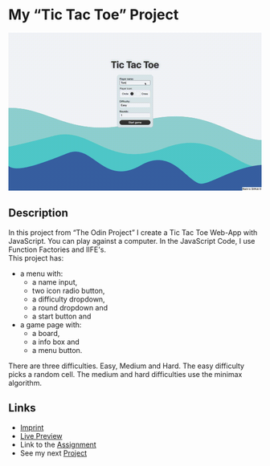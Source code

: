 # My “Tic Tac Toe” Project
![preview gif](./media/prev.gif) 

## Description
In this project from “The Odin Project” I create a Tic Tac Toe Web-App with
JavaScript. You can play against a computer. In the 
JavaScript Code, I use Function Factories and IIFE's. <br>
This project has:
- a menu with:
  - a name input,
  - two icon radio button,
  - a difficulty dropdown,
  - a round dropdown and
  - a start button and
- a game page with:
  - a board,
  - a info box and
  - a menu button.

There are three difficulties. Easy, Medium and Hard.
The easy difficulty picks a random cell.
The medium and hard difficulties use the minimax algorithm.

## Links
- [Imprint](https://tomsoerr.github.io/#/impressum)
- [Live Preview](https://tomsoerr.github.io/odin-tic-tac-toe/)
- Link to the [Assignment](https://www.theodinproject.com/lessons/node-path-javascript-tic-tac-toe)
- See my next [Project](https://github.com/TomSoerr/odin-restaurant-page)
